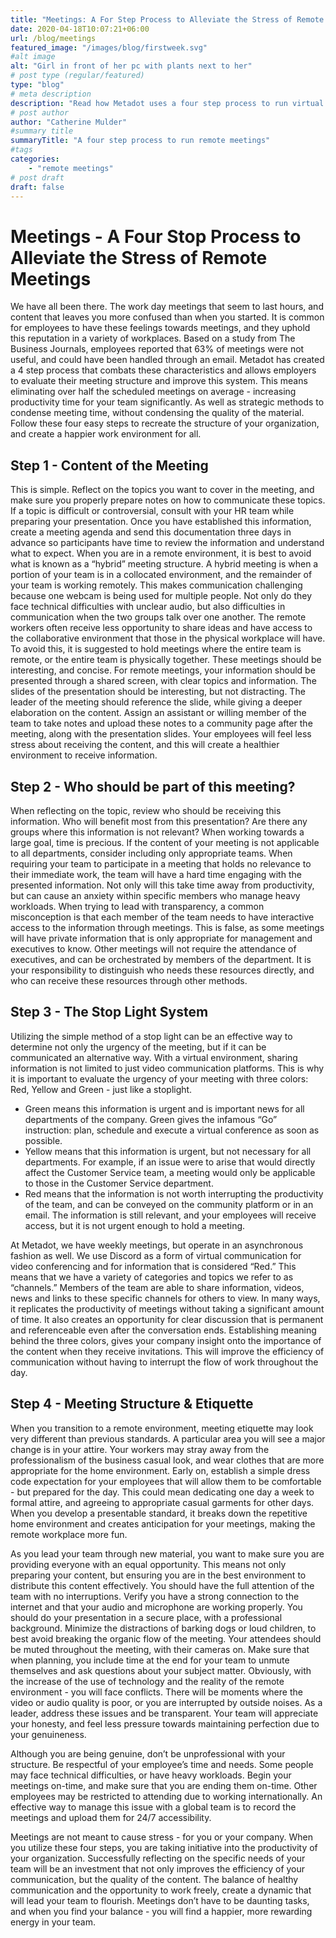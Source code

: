 ```yaml
---
title: "Meetings: A For Step Process to Alleviate the Stress of Remote Meetings"
date: 2020-04-18T10:07:21+06:00
url: /blog/meetings
featured_image: "/images/blog/firstweek.svg"
#alt image
alt: "Girl in front of her pc with plants next to her"
# post type (regular/featured)
type: "blog"
# meta description
description: "Read how Metadot uses a four step process to run virtual meetings"
# post author
author: "Catherine Mulder"
#summary title
summaryTitle: "A four step process to run remote meetings"
#tags
categories: 
    - "remote meetings"
# post draft
draft: false
---
```


# Meetings - A Four Stop Process to Alleviate the Stress of Remote Meetings 

We have all been there. The work day meetings that seem to last hours, and content that leaves you more confused than when you started. It is common for employees to have these feelings towards meetings, and they uphold this reputation in a variety of workplaces. Based on a study from The Business Journals, employees reported that 63% of meetings were not useful, and could have been handled through an email.  Metadot has created a 4 step process that combats these characteristics and allows employers to evaluate their meeting structure and improve this system. This means eliminating over half the scheduled meetings on average - increasing productivity time for your team significantly. As well as strategic methods to condense meeting time, without condensing the quality of the material. Follow these four easy steps to recreate the structure of your organization, and create a happier work environment for all. 

## Step 1 - Content of the Meeting
This is simple. Reflect on the topics you want to cover in the meeting, and make sure you properly prepare notes on how to communicate these topics. If a topic is difficult or controversial, consult with your HR team while preparing your presentation. Once you have established this information, create a meeting agenda and send this documentation three days in advance so participants have time to review the information and understand what to expect. When you are in a remote environment, it is best to avoid what is known as a “hybrid” meeting structure. A hybrid meeting is when a portion of your team is in a collocated environment, and the remainder of your team is working remotely. This makes communication challenging because one webcam is being used for multiple people. Not only do they face technical difficulties with unclear audio, but also difficulties in communication when the two groups talk over one another. The remote workers often receive less opportunity to share ideas and have access to the collaborative environment that those in the physical workplace will have.  To avoid this, it is suggested to hold meetings where the entire team is remote, or the entire team is physically together. These meetings should be interesting, and concise. For remote meetings, your information should be presented through a shared screen, with clear topics and information. The slides of the presentation should be interesting, but not distracting. The leader of the meeting should reference the slide, while giving a deeper elaboration on the content. Assign an assistant or willing member of the team to take notes and upload these notes to a community page after the meeting, along with the presentation slides. Your employees will feel less stress about receiving the content, and this will create a healthier environment to receive information. 

## Step 2 - Who should be part of this meeting? 
When reflecting on the topic, review who should be receiving this information. Who will benefit most from this presentation? Are there any groups where this information is not relevant? When working towards a large goal, time is precious. If the content of your meeting is not applicable to all departments, consider including only appropriate teams. When requiring your team to participate in a meeting that holds no relevance to their immediate work, the team will have a hard time engaging with the presented information. Not only will this take time away from productivity, but can cause an anxiety within specific members who manage heavy workloads. When trying to lead with transparency, a common misconception is that each member of the team needs to have interactive access to the information through meetings. This is false, as some meetings will have private information that is only appropriate for management and executives to know. Other meetings will not require the attendance of executives, and can be orchestrated by members of the department. It is your responsibility to distinguish who needs these resources directly, and who can receive these resources through other methods.

## Step 3 - The Stop Light System 
Utilizing the simple method of a stop light can be an effective way to determine not only the urgency of the meeting, but if it can be communicated an alternative way. With a virtual environment, sharing information is not limited to just video communication platforms. This is why it is important to evaluate the urgency of your meeting with three colors: Red, Yellow and Green - just like a stoplight.
-  Green means this information is urgent and is important news for all departments of the company. Green gives the infamous “Go” instruction: plan, schedule and execute a virtual conference as soon as possible. 
- Yellow means that this information is urgent, but not necessary for all departments. For example, if an issue were to arise that would directly affect the Customer Service team, a meeting would only be applicable to those in the Customer Service department. 
- Red means that the information is not worth interrupting the productivity of the team, and can be conveyed on the community platform or in an email. The information is still relevant, and your employees will receive access, but it is not urgent enough to hold a meeting. 

At Metadot, we have weekly meetings, but operate in an asynchronous fashion as well. We use Discord as a form of virtual communication for video conferencing and for information that is considered “Red.” This means that we have a variety of categories and topics we refer to as “channels.” Members of the team are able to share information, videos, news and links to these specific channels for others to view. In many ways, it replicates the productivity of meetings without taking a significant amount of time. It also creates an opportunity for clear discussion that is permanent and referenceable even after the conversation ends. 
 Establishing meaning behind the three colors, gives your company insight onto the importance of the content when they receive invitations. This will improve the efficiency of communication without having to interrupt the flow of work throughout the day.

## Step 4 - Meeting Structure & Etiquette
When you transition to a remote environment, meeting etiquette may look very different than previous standards. A particular area you will see a major change is in your attire. Your workers may stray away from the professionalism of the business casual look, and wear clothes that are more appropriate for the home environment. Early on, establish a simple dress code expectation for your employees that will allow them to be comfortable - but prepared for the day. This could mean dedicating one day a week to formal attire, and agreeing to appropriate casual garments for other days. When you develop a presentable standard, it breaks down the repetitive home environment and creates anticipation for your meetings, making the remote workplace more fun.

As you lead your team through new material, you want to make sure you are providing everyone with an equal opportunity. This means not only preparing your content, but ensuring you are in the best environment to distribute this content effectively. You should have the full attention of the team with no interruptions. Verify you have a strong connection to the internet and that your audio and microphone are working properly. You should do your presentation in a secure place, with a professional background. Minimize the distractions of barking dogs or loud children, to best avoid breaking the organic flow of the meeting. Your attendees should be muted throughout the meeting, with their cameras on. Make sure that when planning, you include time at the end for your team to unmute themselves and ask questions about your subject matter. Obviously, with the increase of the use of technology and the reality of the remote environment - you will face conflicts. There will be moments where the video or audio quality is poor, or you are interrupted by outside noises. As a leader, address these issues and be transparent. Your team will appreciate your honesty, and feel less pressure towards maintaining perfection due to your genuineness.  

Although you are being genuine, don’t be unprofessional with your structure. Be respectful of your employee’s time and needs. Some people may face technical difficulties, or have heavy workloads. Begin your meetings on-time, and make sure that you are ending them on-time. Other employees may be restricted to attending due to working internationally. An effective way to manage this issue with a global team is to record the meetings and upload them for 24/7 accessibility. 

Meetings are not meant to cause stress - for you or your company. When you utilize these four steps, you are taking initiative into the productivity of your organization. Successfully reflecting on the specific needs of your team will be an investment that not only improves the efficiency of your communication, but the quality of the content. The balance of healthy communication and the opportunity to work freely, create a dynamic that will lead your team to flourish. Meetings don’t have to be daunting tasks, and when you find your balance - you will find a happier, more rewarding energy in your team. 



